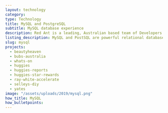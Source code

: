 ```yaml
---
layout: technology
category:
type: Technology
title: MySQL and PostgreSQL
subtitle: MySQL database experience
description: Red Ant is a leading, Australian based team of Developers. We’ve worked with hundreds of companies and startups to build APIs and server side platforms that depend on database technologies such as MySQL and MySQL Percona.
listing_description: MySQL and PostSQL are powerful relational database management systems that use Structured Query Language (SQL). Both are open source and provide enormous flexibility to create the ideal solution for your website or app. We have created many apps and websites with MySQL and PostgrSQL.
slug: mysql
projects:
  - beautyheaven
  - bubs-australia
  - whats-on
  - huggies
  - huggies-reports
  - huggies-star-rewards
  - ray-white-accelerate
  - selleys-diy
  - yates
image: "/assets/uploads/2019/mysql.png"
how_title: MySQL
how_bulletpoints:
---
```

